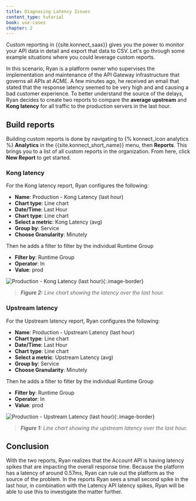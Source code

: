 ```yaml
---
title: Diagnosing Latency Issues
content_type: tutorial
book: use-cases
chapter: 2
---
```


Custom reporting in {{site.konnect_saas}} gives you the power to monitor your API data in detail and export that data to CSV. 
Let's go through some example situations where you could leverage custom reports.

In this scenario, Ryan is a platform owner who supervises the implementation and maintenance of the API Gateway infrastructure that governs all APIs at ACME. A few minutes ago, he received an email that stated that the response latency seemed to be very high and and causing a bad customer experience. To better understand the source of the delays, Ryan decides to create two reports to compare the **average upstream** and **Kong latency** for all traffic to the production servers in the last hour.

## Build reports 

Building custom reports is done by navigating to {% konnect_icon analytics %} **Analytics** in the {{site.konnect_short_name}} menu, then **Reports**. This brings you to a list of all custom reports in the organization. From here, click **New Report** to get started.

### Kong latency

For the Kong latency report, Ryan configures the following:

* **Name**: Production - Kong Latency (last hour)
* **Chart type**: Line chart
* **Date/Time**: Last Hour
* **Chart type**: Line chart
* **Select a metric**: Kong Latency (avg)
* **Group by**: Service
* **Choose Granularity**: Minutely

Then he adds a filter to filter by the individual Runtime Group 

* **Filter by**: Runtime Group
* **Operator**: In
* **Value**: prod 


![Production - Kong Latency (last hour)](/assets/images/docs/konnect/custom-reports/latency/kong-latency.png){:.image-border}
> _**Figure 2:** Line chart showing the latency over the last hour._


### Upstream latency

For the Upstream latency report, Ryan configures the following:


* **Name**: Production - Upstream Latency (last hour)
* **Chart type**: Line chart
* **Date/Time**: Last Hour
* **Chart type**: Line chart
* **Select a metric**: Upstream Latency (avg)
* **Group by**: Service
* **Choose Granularity**: Minutely

Then he adds a filter to filter by the individual Runtime Group 

* **Filter by**: Runtime Group
* **Operator**: In
* **Value**: prod 


![Production - Upstream Latency (last hour)](/assets/images/docs/konnect/custom-reports/latency/upstream-latency.png){:.image-border}
> _**Figure 1:** Line chart showing the upstream latency over the last hour._


## Conclusion

With the two reports, Ryan realizes that the Account API is having latency spikes that are impacting the overall response time. Because the platform has a latency of around 0.57ms, Ryan can rule out the platform as the source of the problem. In the reports Ryan sees a small second spike in the last hour, in combination with the Latency API latency spikes, Ryan will be able to use this to investigate the matter further.